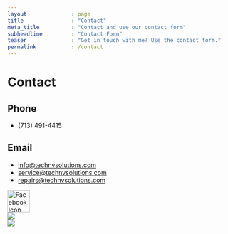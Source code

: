 ```yaml
---
layout              : page
title               : "Contact"
meta_title          : "Contact and use our contact form"
subheadline         : "Contact Form"
teaser              : "Get in touch with me? Use the contact form."
permalink           : /contact
---
```


# Contact

## Phone
- (713) 491-4415

## Email
- info@technvsolutions.com
- service@technvsolutions.com
- repairs@technvsolutions.com
<aside>
    <div>
    <img id="Facebook Icon"
        src="../assets/graphics/icons/Social/Facebook-Circle.svg"
        alt="Facebook Icon"
        width="50" height="auto"
        />
    <br />
    <img src="../assets/graphics/icons/Social/Instagram-logo.svg">
    <br />
    <img src="../assets/graphics/icons/Social/Twitter-logo.svg">
    </div>
</aside>
